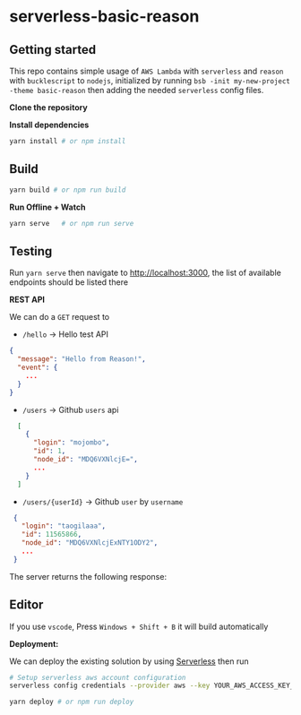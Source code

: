 # serverless-basic-reason

## Getting started

This repo contains simple usage of `AWS Lambda` with `serverless` and `reason` with `bucklescript` to `nodejs`, initialized by running `bsb -init my-new-project -theme basic-reason` then adding the needed `serverless` config files.

**Clone the repository**

**Install dependencies**

```sh
yarn install # or npm install
```

## Build

```sh
yarn build # or npm run build
```

**Run Offline + Watch**

```sh
yarn serve   # or npm run serve
```

## Testing

Run `yarn serve` then navigate to [http://localhost:3000](http://localhost:3000), the list of available endpoints should be listed there

**REST API**

We can do a `GET` request to 
 * `/hello` -> Hello test API
  ```json
  {
    "message": "Hello from Reason!",
    "event": {
      ...
    }
  }
  ```

 * `/users` -> Github `users` api
  ```json
    [
      {
        "login": "mojombo",
        "id": 1,
        "node_id": "MDQ6VXNlcjE=",
        ...
      }
    ]
  ```

 * `/users/{userId}` -> Github `user` by `username`
 ```json
  {
    "login": "taogilaaa",
    "id": 11565866,
    "node_id": "MDQ6VXNlcjExNTY1ODY2",
    ...
  }
 ```

The server returns the following response:


## Editor
If you use `vscode`, Press `Windows + Shift + B` it will build automatically

**Deployment:**

We can deploy the existing solution by using [Serverless](https://serverless.com) then run

```sh
# Setup serverless aws account configuration
serverless config credentials --provider aws --key YOUR_AWS_ACCESS_KEY_ID --secret YOUR_AWS_SECRET_ACCESS_KEY

yarn deploy # or npm run deploy
```
